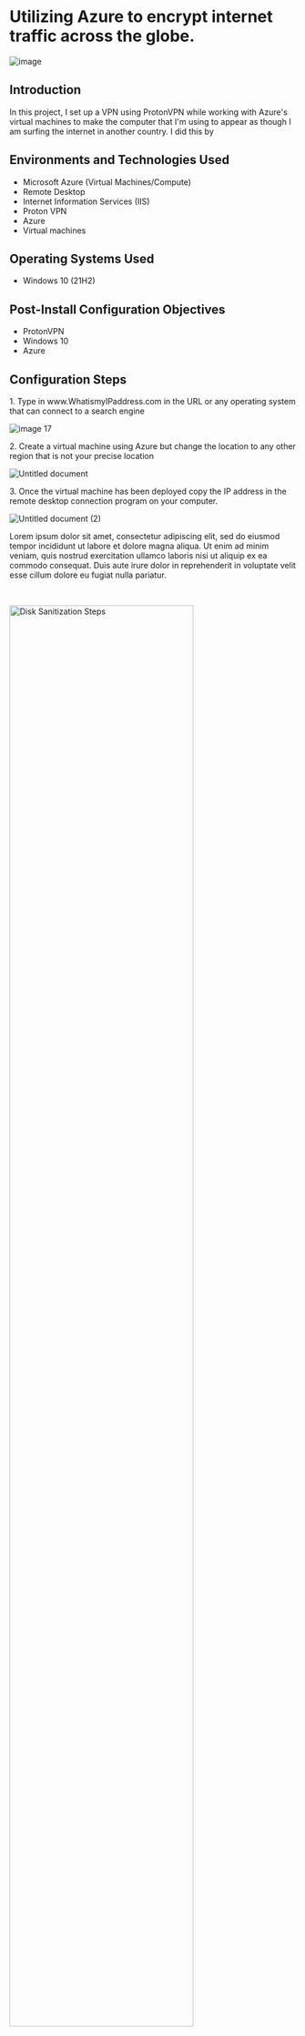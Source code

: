 <h1> Utilizing Azure to encrypt internet traffic across the globe. </h1>

![image](https://github.com/RalphClaude/VPN/assets/64559790/2da3f6be-dd51-4111-92d0-3dbcd33fd394)

<h2>Introduction </h2>
In this project, I set up a VPN using ProtonVPN while working with Azure's virtual machines to make the computer that I'm using to appear as though I am surfing the internet in another country. I did this by  

<h2>Environments and Technologies Used</h2>

- Microsoft Azure (Virtual Machines/Compute)
- Remote Desktop
- Internet Information Services (IIS)
- Proton VPN
- Azure
- Virtual machines

<h2>Operating Systems Used </h2>

- Windows 10</b> (21H2)

<h2>Post-Install Configuration Objectives</h2>

- ProtonVPN
- Windows 10
- Azure

<h2>Configuration Steps</h2>
<p>
1. Type in www.WhatismyIPaddress.com in the URL or any operating system that can connect to a search engine
</p>

![image 17](https://github.com/RalphClaude/VPN/assets/64559790/1b0a0e98-e151-4d5d-b20b-9497b0ead64f)

<p>
2. Create a virtual machine using Azure but change the location to any other region that is not your precise location 
</p>

![Untitled document](https://github.com/RalphClaude/VPN/assets/64559790/8e74e78e-4e34-4bd9-8d28-cff26954da7b)
<br />

<p> 3. Once the virtual machine has been deployed copy the IP address in the remote desktop connection program on your computer. </p>  

![Untitled document (2)](https://github.com/RalphClaude/VPN/assets/64559790/f893ad3f-6f74-4d41-91c7-f096e23909db)

<p>
Lorem ipsum dolor sit amet, consectetur adipiscing elit, sed do eiusmod tempor incididunt ut labore et dolore magna aliqua. Ut enim ad minim veniam, quis nostrud exercitation ullamco laboris nisi ut aliquip ex ea commodo consequat. Duis aute irure dolor in reprehenderit in voluptate velit esse cillum dolore eu fugiat nulla pariatur.
</p>
<br />

<p>
<img src="https://i.imgur.com/DJmEXEB.png" height="80%" width="80%" alt="Disk Sanitization Steps"/>
</p>
<p>
Lorem ipsum dolor sit amet, consectetur adipiscing elit, sed do eiusmod tempor incididunt ut labore et dolore magna aliqua. Ut enim ad minim veniam, quis nostrud exercitation ullamco laboris nisi ut aliquip ex ea commodo consequat. Duis aute irure dolor in reprehenderit in voluptate velit esse cillum dolore eu fugiat nulla pariatur.
</p>
<br />
